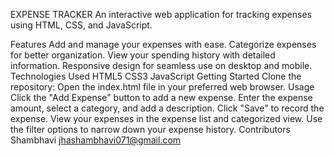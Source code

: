 EXPENSE TRACKER
An interactive web application for tracking expenses using HTML, CSS, and JavaScript.

Features
Add and manage your expenses with ease.
Categorize expenses for better organization.
View your spending history with detailed information.
Responsive design for seamless use on desktop and mobile.
Technologies Used
HTML5
CSS3
JavaScript
Getting Started
Clone the repository:
Open the index.html file in your preferred web browser.
Usage
Click the "Add Expense" button to add a new expense.
Enter the expense amount, select a category, and add a description.
Click "Save" to record the expense.
View your expenses in the expense list and categorized view.
Use the filter options to narrow down your expense history.
Contributors
Shambhavi
jhashambhavi071@gmail.com
